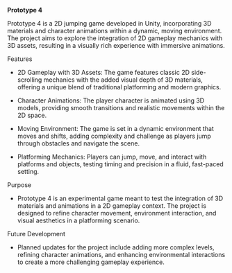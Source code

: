 **Prototype 4**

Prototype 4 is a 2D jumping game developed in Unity, incorporating 3D materials and character animations within a dynamic, moving environment. The project aims to explore the integration of 2D gameplay mechanics with 3D assets, resulting in a visually rich experience with immersive animations.

Features
  - 2D Gameplay with 3D Assets: The game features classic 2D side-scrolling mechanics with the added visual depth of 3D materials, offering a unique blend of traditional platforming and modern graphics.
  
  - Character Animations: The player character is animated using 3D models, providing smooth transitions and realistic movements within the 2D space.
  
  - Moving Environment: The game is set in a dynamic environment that moves and shifts, adding complexity and challenge as players jump through obstacles and navigate the scene.
  
  - Platforming Mechanics: Players can jump, move, and interact with platforms and objects, testing timing and precision in a fluid, fast-paced setting.

Purpose
  - Prototype 4 is an experimental game meant to test the integration of 3D materials and animations in a 2D gameplay context. The project is designed to refine character movement, environment interaction, and visual aesthetics in a platforming scenario.

Future Development
  - Planned updates for the project include adding more complex levels, refining character animations, and enhancing environmental interactions to create a more challenging gameplay experience.
